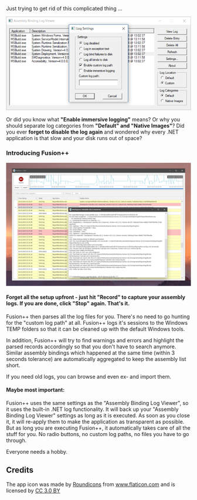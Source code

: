 Just trying to get rid of this complicated thing ...

![Microsoft Fusion Viewer](_doc/MSFusionViewer.png)

Or did you know what **"Enable immersive logging"** means? Or why you should separate log categories from **"Default" and "Native Images"**?
Did you ever **forget to disable the log again** and wondered why every .NET application is that slow and your disk runs out of space?

### Introducing Fusion++

![Fusion++](_doc/Fusion++.png)

#### Forget all the setup upfront - just hit "Record" to capture your assembly logs. If you are done, click "Stop" again. That's it.

Fusion++ then parses all the log files for you. There's no need to go hunting for the "custom log path" at all. Fusion++ logs it's sessions to the Windows TEMP folders so that it can be cleaned up with the default Windows tools.

In addition, Fusion++ will try to find warnings and errors and highlight the parsed records accordingly so that you don't have to search anymore. 
Similar assembly bindings which happened at the same time (within 3 seconds tolerance) are automatically aggregated to keep the assembly list short.

If you need old logs, you can browse and even ex- and import them.

#### Maybe most important:

Fusion++ uses the same settings as the "Assembly Binding Log Viewer", so it uses the built-in .NET log functionality. It will back up your "Assembly Binding Log Viewer" settings as long as it is executed. As soon as you close it, it will re-apply them to make the application as transparent as possible. 
But as long you are executing Fusion++, it automatically takes care of all the stuff for you. No radio buttons, no custom log paths, no files you have to go through.

Everyone needs a hobby.

## Credits
The app icon was made by <a href="https://www.flaticon.com/authors/roundicons" title="Roundicons">Roundicons</a> from <a href="https://www.flaticon.com/" title="Flaticon">www.flaticon.com</a> and is licensed by <a href="http://creativecommons.org/licenses/by/3.0/" title="Creative Commons BY 3.0" target="_blank">CC 3.0 BY</a>
